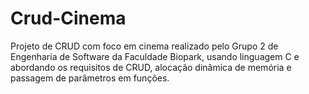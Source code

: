 # Crud-Cinema
Projeto de CRUD com foco em cinema realizado pelo Grupo 2 de Engenharia de Software da Faculdade Biopark, usando linguagem C e abordando os requisitos de CRUD, alocação dinâmica de memória e passagem de parâmetros em funções.
